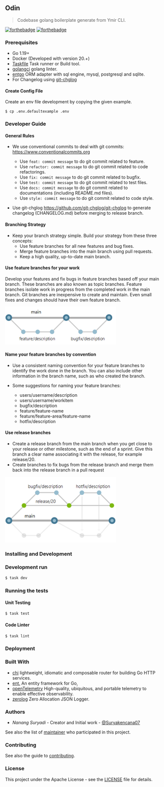 ## Odin

> Codebase golang boilerplate generate from Ymir CLI.

[![forthebadge](https://forthebadge.com/images/badges/made-with-go.svg)](https://forthebadge.com) [![forthebadge](https://forthebadge.com/images/badges/built-with-love.svg)](https://forthebadge.com)

### Prerequisites

- Go 1.19+
- Docker (Developed with version 20.+)
- [Taskfile](https://taskfile.dev/) Task runner or Build tool.
- [golangci](https://golangci-lint.run/usage/install/) golang linter.
- [entgo](https://entgo.io/) ORM adapter with sql engine, mysql, postgresql and sqlite.
- For Changelog using [git-chglog](https://github.com/git-chglog/git-chglog)

#### Create Config File

Create an env file development by copying the given example.

```
$ cp .env.defaultexample .env
```

### Developer Guide

#### General Rules

* We use conventional commits to deal with git commits: https://www.conventionalcommits.org
    - Use `feat: commit message` to do git commit related to feature.
    - Use `refactor: commit message` to do git commit related to code refactorings.
    - Use `fix: commit message` to do git commit related to bugfix.
    - Use `test: commit message` to do git commit related to test files.
    - Use `docs: commit message` to do git commit related to documentations (including README.md files).
    - Use `style: commit message` to do git commit related to code style.

* Use git-chglog https://github.com/git-chglog/git-chglog to generate changelog (CHANGELOG.md) before merging to release
  branch.

#### Branching Strategy

* Keep your branch strategy simple. Build your strategy from these three concepts:
    - Use feature branches for all new features and bug fixes.
    - Merge feature branches into the main branch using pull requests.
    - Keep a high quality, up-to-date main branch.

#### Use feature branches for your work

Develop your features and fix bugs in feature branches based off your main branch. These branches are also known as
topic branches. Feature branches isolate work in progress from the completed work in the main branch. Git branches are
inexpensive to create and maintain. Even small fixes and changes should have their own feature branch.

<p align="left"><img src="./featurebranching.png" width="360"></p>

#### Name your feature branches by convention

* Use a consistent naming convention for your feature branches to identify the work done in the branch. You can also
  include other information in the branch name, such as who created the branch.

* Some suggestions for naming your feature branches:
    - users/username/description
    - users/username/workitem
    - bugfix/description
    - feature/feature-name
    - feature/feature-area/feature-name
    - hotfix/description

#### Use release branches

* Create a release branch from the main branch when you get close to your release or other milestone, such as the end of
  a sprint. Give this branch a clear name associating it with the release, for example release/20.
* Create branches to fix bugs from the release branch and merge them back into the release branch in a pull request

<p align="left"><img src="./releasebranching_release.png" width="360"></p>

### Installing and Development

### Development run

```bash
$ task dev
```

### Running the tests

#### Unit Testing

```bash
$ task test
```

#### Code Linter

```bash
$ task lint
```

### Deployment

### Built With

* [chi](https://github.com/go-chi/chi) lightweight, idiomatic and composable router for building Go HTTP services.
* [ent.](https://entgo.io/) An entity framework for Go,
* [openTelemetry](https://opentelemetry.io/) High-quality, ubiquitous, and portable telemetry to enable effective
  observability.
* [zerolog](https://github.com/rs/zerolog) Zero Allocation JSON Logger.

### Authors

* *Nanang Suryadi* - Creator and Initial work - [@Suryakencana07](https://github.com/suryakencana007)

See also the list of [maintainer](MAINTAINER) who participated in this project.

### Contributing
See also the guide to [contributing](CONTRIBUTING).

### License

This project under the Apache License - see the [LICENSE](LICENSE) file for details.